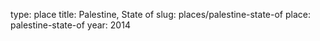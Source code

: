 type: place
title: Palestine, State of
slug: places/palestine-state-of
place: palestine-state-of
year: 2014
